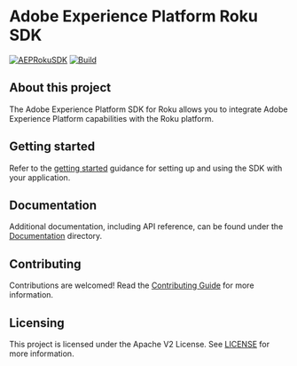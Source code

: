 # Adobe Experience Platform Roku SDK

[![AEPRokuSDK](https://img.shields.io/github/v/release/adobe/aepsdk-roku.svg?label=AEPRoku&logo=github)](https://github.com/adobe/aepsdk-roku/releases)
[![Build](https://github.com/adobe/aepsdk-roku/actions/workflows/build.yml/badge.svg)](https://github.com/adobe/aepsdk-roku/actions/workflows/build.yml)


## About this project

The Adobe Experience Platform SDK for Roku allows you to integrate Adobe Experience Platform capabilities with the Roku platform.

## Getting started

Refer to the [getting started](./Documentation/getting-started.md) guidance for setting up and using the SDK with your application.

## Documentation

Additional documentation, including API reference, can be found under the [Documentation](./Documentation) directory.

## Contributing

Contributions are welcomed! Read the [Contributing Guide](./.github/CONTRIBUTING.md) for more information.

## Licensing

This project is licensed under the Apache V2 License. See [LICENSE](./LICENSE) for more information.
